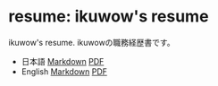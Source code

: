 # resume: ikuwow's resume

ikuwow's resume.
ikuwowの職務経歴書です。

* 日本語 [Markdown](./resume.ja.md) [PDF](https://github.com/ikuwow/resume/releases/latest/download/ikuwow_resume.ja.pdf)
* English [Markdown](./resume.en.md) [PDF](https://github.com/ikuwow/resume/releases/latest/download/ikuwow_resume.en.pdf)
